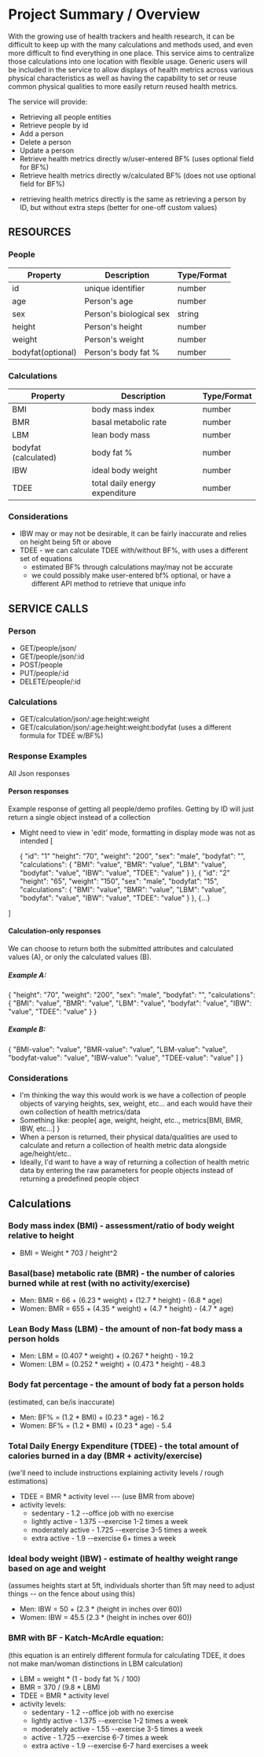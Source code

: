 # Project Summary / Overview

With the growing use of health trackers and health research, it can be difficult to keep up with the many calculations and methods
used, and even more difficult to find everything in one place. This service aims to centralize those calculations into one location with flexible usage.
Generic users will be included in the service to allow displays of health metrics across various physical characteristics as well as having the capability
to set or reuse common physical qualities to more easily return reused health metrics.

The service will provide:
- Retrieving all people entities
- Retrieve people by id
- Add a person
- Delete a person
- Update a person
- Retrieve health metrics directly w/user-entered BF% (uses optional field for BF%)
- Retrieve health metrics directly w/calculated BF% (does not use optional field for BF%)

* retrieving health metrics directly is the same as retrieving a person by ID, but without extra steps (better for one-off custom values)

## RESOURCES

### People

| Property          | Description             | Type/Format |
|-------------------|-------------------------|-------------|
| id                | unique identifier       | number      |
| age               | Person's age            | number      |
| sex               | Person's biological sex | string      |
| height            | Person's height         | number      |
| weight            | Person's weight         | number      |
| bodyfat(optional) | Person's body fat %     | number      |


### Calculations

| Property             | Description                    | Type/Format |
|----------------------|--------------------------------|-------------|
| BMI                  | body mass index                | number      |
| BMR                  | basal metabolic rate           | number      |
| LBM                  | lean body mass                 | number      |
| bodyfat (calculated) | body fat %                     | number      |
| IBW                  | ideal body weight              | number      |
| TDEE                 | total daily energy expenditure | number      |

### Considerations
- IBW may or may not be desirable, it can be fairly inaccurate and relies on height being 5ft or above
- TDEE - we can calculate TDEE with/without BF%, with uses a different set of equations
  - estimated BF% through calculations may/may not be accurate
  - we could possibly make user-entered bf% optional, or have a different API method to retrieve that unique info


## SERVICE CALLS
### Person
- GET/people/json/
- GET/people/json/:id
- POST/people
- PUT/people/:id
- DELETE/people/:id

### Calculations
- GET/calculation/json/:age:height:weight
- GET/calculation/json/:age:height:weight:bodyfat (uses a different formula for TDEE w/BF%)

### Response Examples
All Json responses

#### Person responses
Example response of getting all people/demo profiles. Getting by ID will just return a single object instead of a collection
- Might need to view in 'edit' mode, formatting in display mode was not as intended
[

  {
    "id": "1"
    "height": "70",
    "weight": "200",
    "sex": "male",
    "bodyfat": "",
    "calculations": {
      "BMI": "value",
      "BMR": "value",
      "LBM": "value",
      "bodyfat": "value",
      "IBW": "value",
      "TDEE": "value"
    }
  },
  {
    "id": "2"
    "height": "65",
    "weight": "150",
    "sex": "male",
    "bodyfat": "15",
    "calculations": {
      "BMI": "value",
      "BMR": "value",
      "LBM": "value",
      "bodyfat": "value",
      "IBW": "value",
      "TDEE": "value"
    }
  },
  {...}

]

#### Calculation-only responses
We can choose to return both the submitted attributes and calculated values (A), or only the calculated values (B).

##### Example A:
  {
    "height": "70",
    "weight": "200",
    "sex": "male",
    "bodyfat": "",
    "calculations": {
      "BMI": "value",
      "BMR": "value",
      "LBM": "value",
      "bodyfat": "value",
      "IBW": "value",
      "TDEE": "value"
    }
  }
##### Example B:
{
  "BMI-value": "value",
  "BMR-value": "value",
  "LBM-value": "value",
  "bodyfat-value": "value",
  "IBW-value": "value",
  "TDEE-value": "value"
  ]
}

### Considerations
- I'm thinking the way this would work is we have a collection of people objects of varying heights, sex, weight, etc... and each would have their own collection of health metrics/data
- Something like: people{ age, weight, height, etc.., metrics[BMI, BMR, IBW, etc...] }
- When a person is returned, their physical data/qualities are used to calculate and return a collection of health metric data alongside age/height/etc..
- Ideally, I'd want to have a way of returning a collection of health metric data by entering the raw parameters for people objects instead of returning a predefined people object


## Calculations
### Body mass index (BMI) - assessment/ratio of body weight relative to height
- BMI = Weight * 703 / height^2

### Basal(base) metabolic rate (BMR) - the number of calories burned while at rest (with no activity/exercise)
- Men: BMR = 66 + (6.23 * weight) + (12.7 * height) - (6.8 * age)
- Women: BMR = 655 + (4.35 * weight) + (4.7 * height) - (4.7 * age)

### Lean Body Mass (LBM) - the amount of non-fat body mass a person holds
- Men: LBM = (0.407 * weight) + (0.267 * height) - 19.2
- Women: LBM = (0.252 * weight) + (0.473 * height) - 48.3

### Body fat percentage - the amount of body fat a person holds
(estimated, can be/is inaccurate)
- Men: BF% = (1.2 * BMI) + (0.23 * age) - 16.2
- Women: BF% = (1.2 * BMI) + (0.23 * age) - 5.4

### Total Daily Energy Expenditure (TDEE) - the total amount of calories burned in a day (BMR + activity/exercise)
(we'll need to include instructions explaining activity levels / rough estimations)
- TDEE = BMR * activity level --- (use BMR from above)
- activity levels:
  - sedentary - 1.2             --office job with no exercise
  - lightly active - 1.375      --exercise 1-2 times a week
  - moderately active - 1.725   --exercise 3-5 times a week
  - extra active - 1.9          --exercise 6+ times a week

### Ideal body weight (IBW) - estimate of healthy weight range based on age and weight
(assumes heights start at 5ft, individuals shorter than 5ft may need to adjust things -- on the fence about using this)
- Men: IBW = 50 + (2.3 * (height in inches over 60))
- Women: IBW = 45.5 (2.3 * (height in inches over 60))

### BMR with BF - Katch-McArdle equation:
(this equation is an entirely different formula for calculating TDEE, it does not make man/woman distinctions in LBM calculation)
- LBM = weight * (1 - body fat % / 100)
- BMR = 370 / (9.8 * LBM)
- TDEE = BMR * activity level
- activity levels:
    - sedentary - 1.2             --office job with no exercise
    - lightly active - 1.375      --exercise 1-2 times a week
    - moderately active - 1.55    --exercise 3-5 times a week
    - active - 1.725              --exercise 6-7 times a week
    - extra active - 1.9          --exercise 6-7 hard exercises a week